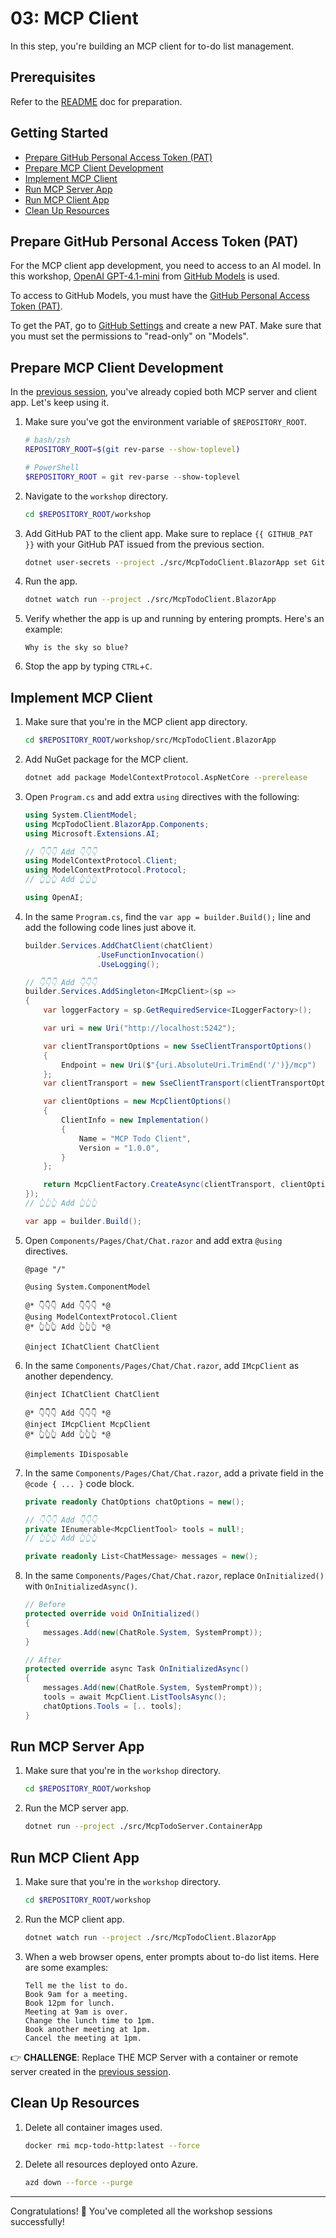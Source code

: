 # 03: MCP Client

In this step, you're building an MCP client for to-do list management.

## Prerequisites

Refer to the [README](../README.md#prerequisites) doc for preparation.

## Getting Started

- [Prepare GitHub Personal Access Token (PAT)](#prepare-github-personal-access-token-pat)
- [Prepare MCP Client Development](#prepare-mcp-client-development)
- [Implement MCP Client](#implement-mcp-client)
- [Run MCP Server App](#run-mcp-server-app)
- [Run MCP Client App](#run-mcp-client-app)
- [Clean Up Resources](#clean-up-resources)

## Prepare GitHub Personal Access Token (PAT)

For the MCP client app development, you need to access to an AI model. In this workshop, [OpenAI GPT-4.1-mini](https://github.com/marketplace/models/azure-openai/gpt-4-1-mini) from [GitHub Models](https://github.com/marketplace?type=models) is used.

To access to GitHub Models, you must have the [GitHub Personal Access Token (PAT)](https://docs.github.com/authentication/keeping-your-account-and-data-secure/managing-your-personal-access-tokens).

To get the PAT, go to [GitHub Settings](https://github.com/settings/personal-access-tokens/new) and create a new PAT. Make sure that you must set the permissions to "read-only" on "Models".

## Prepare MCP Client Development

In the [previous session](./01-mcp-server.md), you've already copied both MCP server and client app. Let's keep using it.

1. Make sure you've got the environment variable of `$REPOSITORY_ROOT`.

   ```bash
   # bash/zsh
   REPOSITORY_ROOT=$(git rev-parse --show-toplevel)
   ```

   ```powershell
   # PowerShell
   $REPOSITORY_ROOT = git rev-parse --show-toplevel
   ```

1. Navigate to the `workshop` directory.

    ```bash
    cd $REPOSITORY_ROOT/workshop
    ```

1. Add GitHub PAT to the client app. Make sure to replace `{{ GITHUB_PAT }}` with your GitHub PAT issued from the previous section.

    ```bash
    dotnet user-secrets --project ./src/McpTodoClient.BlazorApp set GitHubModels:Token "{{ GITHUB_PAT }}"
    ```

1. Run the app.

    ```bash
    dotnet watch run --project ./src/McpTodoClient.BlazorApp
    ```

1. Verify whether the app is up and running by entering prompts. Here's an example:

    ```text
    Why is the sky so blue?
    ```

1. Stop the app by typing `CTRL`+`C`.

## Implement MCP Client

1. Make sure that you're in the MCP client app directory.

    ```bash
    cd $REPOSITORY_ROOT/workshop/src/McpTodoClient.BlazorApp
    ```

1. Add NuGet package for the MCP client.

    ```bash
    dotnet add package ModelContextProtocol.AspNetCore --prerelease
    ```

1. Open `Program.cs` and add extra `using` directives with the following:

    ```csharp
    using System.ClientModel;
    using McpTodoClient.BlazorApp.Components;
    using Microsoft.Extensions.AI;
    
    // 👇👇👇 Add 👇👇👇
    using ModelContextProtocol.Client;
    using ModelContextProtocol.Protocol;
    // 👆👆👆 Add 👆👆👆
    
    using OpenAI;
    ```

1. In the same `Program.cs`, find the `var app = builder.Build();` line and add the following code lines just above it.

    ```csharp
    builder.Services.AddChatClient(chatClient)
                    .UseFunctionInvocation()
                    .UseLogging();
    
    // 👇👇👇 Add 👇👇👇
    builder.Services.AddSingleton<IMcpClient>(sp =>
    {
        var loggerFactory = sp.GetRequiredService<ILoggerFactory>();
    
        var uri = new Uri("http://localhost:5242");
    
        var clientTransportOptions = new SseClientTransportOptions()
        {
            Endpoint = new Uri($"{uri.AbsoluteUri.TrimEnd('/')}/mcp")
        };
        var clientTransport = new SseClientTransport(clientTransportOptions, loggerFactory);
    
        var clientOptions = new McpClientOptions()
        {
            ClientInfo = new Implementation()
            {
                Name = "MCP Todo Client",
                Version = "1.0.0",
            }
        };
    
        return McpClientFactory.CreateAsync(clientTransport, clientOptions, loggerFactory).GetAwaiter().GetResult();
    });
    // 👆👆👆 Add 👆👆👆
    
    var app = builder.Build();
    ```

1. Open `Components/Pages/Chat/Chat.razor` and add extra `@using` directives.

    ```razor
    @page "/"
    
    @using System.ComponentModel
    
    @* 👇👇👇 Add 👇👇👇 *@
    @using ModelContextProtocol.Client
    @* 👆👆👆 Add 👆👆👆 *@
    
    @inject IChatClient ChatClient
    ```

1. In the same `Components/Pages/Chat/Chat.razor`, add `IMcpClient` as another dependency.

    ```razor
    @inject IChatClient ChatClient
    
    @* 👇👇👇 Add 👇👇👇 *@
    @inject IMcpClient McpClient
    @* 👆👆👆 Add 👆👆👆 *@
    
    @implements IDisposable
    ```

1. In the same `Components/Pages/Chat/Chat.razor`, add a private field in the `@code { ... }` code block.

    ```csharp
    private readonly ChatOptions chatOptions = new();
    
    // 👇👇👇 Add 👇👇👇
    private IEnumerable<McpClientTool> tools = null!;
    // 👆👆👆 Add 👆👆👆
    
    private readonly List<ChatMessage> messages = new();
    ```

1. In the same `Components/Pages/Chat/Chat.razor`, replace `OnInitialized()` with `OnInitializedAsync()`.

    ```csharp
    // Before
    protected override void OnInitialized()
    {
        messages.Add(new(ChatRole.System, SystemPrompt));
    }
    
    // After
    protected override async Task OnInitializedAsync()
    {
        messages.Add(new(ChatRole.System, SystemPrompt));
        tools = await McpClient.ListToolsAsync();
        chatOptions.Tools = [.. tools];
    }
    ```

## Run MCP Server App

1. Make sure that you're in the `workshop` directory.

    ```bash
    cd $REPOSITORY_ROOT/workshop
    ```

1. Run the MCP server app.

    ```bash
    dotnet run --project ./src/McpTodoServer.ContainerApp
    ```

## Run MCP Client App

1. Make sure that you're in the `workshop` directory.

    ```bash
    cd $REPOSITORY_ROOT/workshop
    ```

1. Run the MCP client app.

    ```bash
    dotnet watch run --project ./src/McpTodoClient.BlazorApp
    ```

1. When a web browser opens, enter prompts about to-do list items. Here are some examples:

    ```text
    Tell me the list to do.
    Book 9am for a meeting.
    Book 12pm for lunch.
    Meeting at 9am is over.
    Change the lunch time to 1pm.
    Book another meeting at 1pm.
    Cancel the meeting at 1pm.
    ```

👉 **CHALLENGE**: Replace THE MCP Server with a container or remote server created in the [previous session](./02-mcp-remote-server.md).

## Clean Up Resources

1. Delete all container images used.

    ```bash
    docker rmi mcp-todo-http:latest --force
    ```

1. Delete all resources deployed onto Azure.

    ```bash
    azd down --force --purge
    ```

---

Congratulations! 🎉 You've completed all the workshop sessions successfully!
